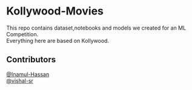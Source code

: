 # Kollywood-Movies
This repo contains dataset,notebooks and models we created for an ML Competition. <br>
Everything here are based on Kollywood.

## Contributors

[@Inamul-Hassan](https://github.com/Inamul-Hassan) <br>
[@vishal-sr](https://github.com/vishal-sr)
